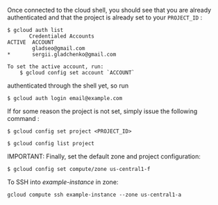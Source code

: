 
Once connected to the cloud shell, you should see that you are already authenticated and that the project is already set to your ```PROJECT_ID``` :

```
$ gcloud auth list
       Credentialed Accounts
ACTIVE  ACCOUNT
        gladseo@gmail.com
*       sergii.gladchenko@gmail.com

To set the active account, run:
    $ gcloud config set account `ACCOUNT`

```
authenticated through the shell yet, so run
```
$ gcloud auth login email@example.com
```

If for some reason the project is not set, simply issue the following command :

```$ gcloud config set project <PROJECT_ID>```

```$ gcloud config list project```

IMPORTANT: Finally, set the default zone and project configuration:
```
$ gcloud config set compute/zone us-central1-f
```

To SSH into _example-instance_ in zone:
```
gcloud compute ssh example-instance --zone us-central1-a
```


